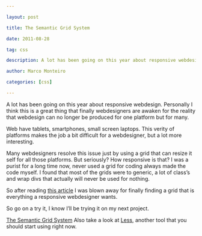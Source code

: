 ---
layout: post
title: The Semantic Grid System
date: 2011-08-28
tag: css
description: A lot has been going on this year about responsive webdesign. Personally I think this is a great thing that finally webdesigners are awaken for the reality that webdesign can
author: Marco Monteiro
categories: [css]
---

A lot has been going on this year about responsive webdesign. Personally I think this is a great thing that finally webdesigners are awaken for the reality that webdesign can no longer be produced for one platform but for many.

Web have tablets, smartphones, small screen laptops. This verity of platforms makes the job a bit difficult for a webdesigner, but a lot more interesting.
<!--more-->
Many webdesigners resolve this issue just by using a grid that can resize it self for all those platforms. But seriously? How responsive is that? I was a purist for a long time now, never used a grid for coding always made the code myself. I found that most of the grids were to generic, a lot of class’s and wrap divs that actually will never be used for nothing.

So after reading [this article](http://coding.smashingmagazine.com/2011/08/23/the-semantic-grid-system-page-layout-for-tomorrow/) I was blown away for finally finding a grid that is everything a responsive webdesigner wants. 

So go on a try it, I know I’ll be trying it on my next project.

[The Semantic Grid System](http://semantic.gs/)
Also take a look at [Less](http://lesscss.org/), another tool that you should start using right now.